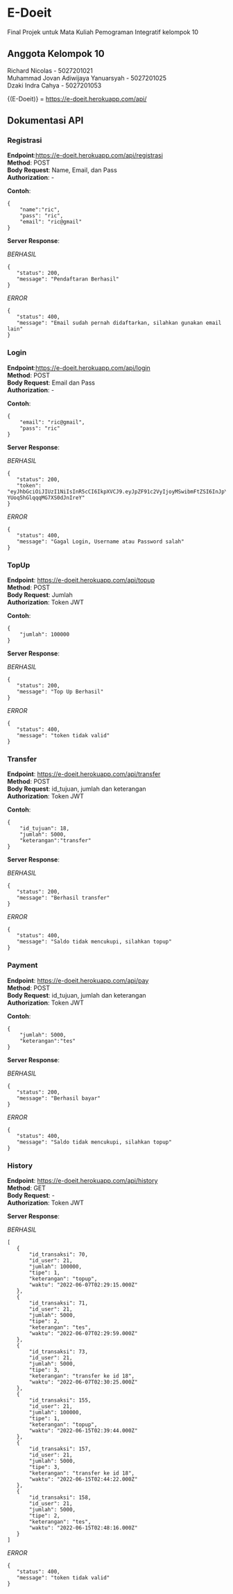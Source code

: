 # E-Doeit

Final Projek untuk Mata Kuliah Pemograman Integratif kelompok 10

## Anggota Kelompok 10

Richard Nicolas - 5027201021</br>
Muhammad Jovan Adiwijaya Yanuarsyah - 5027201025</br>
Dzaki Indra Cahya - 5027201053</br>

{(E-Doeit)} = https://e-doeit.herokuapp.com/api/

## Dokumentasi API

### Registrasi
**Endpoint**:https://e-doeit.herokuapp.com/api/registrasi </br>
**Method**: POST </br>
**Body Request**: Name, Email, dan Pass </br>
**Authorization**: -

**Contoh**:

```
{
    "name":"ric",
    "pass": "ric",
    "email": "ric@gmail"
}
```

**Server Response**:

*BERHASIL*

 ```
 {
    "status": 200,
    "message": "Pendaftaran Berhasil"
}
 ```
 
 *ERROR*
 
 ```
 {
    "status": 400,
    "message": "Email sudah pernah didaftarkan, silahkan gunakan email lain"
}
 ```
 
 
 ### Login
**Endpoint**:https://e-doeit.herokuapp.com/api/login</br>
**Method**: POST</br>
**Body Request**: Email dan Pass</br>
**Authorization**: -

**Contoh**:

```
{
    "email": "ric@gmail",
    "pass": "ric"
}
```

**Server Response**:

*BERHASIL*

 ```
{
    "status": 200,
    "token": "eyJhbGciOiJIUzI1NiIsInR5cCI6IkpXVCJ9.eyJpZF91c2VyIjoyMSwibmFtZSI6InJpYyIsImVtYWlsIjoicmljQGdtYWlsIiwibm9tb3Jfd2FsbGV0IjoiN1F1SHM4VEhEdiIsImlhdCI6MTY1NTI2MDUwNSwiZXhwIjoxNjU1MjY0MTA1fQ.VsnClzCvXvlaKhxPNo-YUoq5hGlqqqMG7XS0dJnIreY"
}
 ```
 
 *ERROR*
 
 ```
 {
    "status": 400,
    "message": "Gagal Login, Username atau Password salah"
}
 ```

 ### TopUp
**Endpoint**: https://e-doeit.herokuapp.com/api/topup</br>
**Method**: POST</br>
**Body Request**: Jumlah</br>
**Authorization**: Token JWT

**Contoh**:

```
{
    "jumlah": 100000
}
```

**Server Response**:

*BERHASIL*

 ```
{
    "status": 200,
    "message": "Top Up Berhasil"
}
 ```
 
 *ERROR*
 
 ```
 {
    "status": 400,
    "message": "token tidak valid"
}
 ```
 
  ### Transfer
**Endpoint**: https://e-doeit.herokuapp.com/api/transfer</br>
**Method**: POST</br>
**Body Request**: id_tujuan, jumlah dan keterangan</br>
**Authorization**: Token JWT

**Contoh**:

```
{
    "id_tujuan": 18,
    "jumlah": 5000,
    "keterangan":"transfer"
}
```

**Server Response**:

*BERHASIL*

 ```
{
    "status": 200,
    "message": "Berhasil transfer"
}
 ```
 
 *ERROR*
 
 ```
 {
    "status": 400,
    "message": "Saldo tidak mencukupi, silahkan topup"
}
 ```
 
### Payment
**Endpoint**: https://e-doeit.herokuapp.com/api/pay</br>
**Method**: POST</br>
**Body Request**: id_tujuan, jumlah dan keterangan</br>
**Authorization**: Token JWT


**Contoh**:

```
{
    "jumlah": 5000,
    "keterangan":"tes"
}
```


**Server Response**:

*BERHASIL*

 ```
{
    "status": 200,
    "message": "Berhasil bayar"
}
 ```
 
 *ERROR*
 
 ```
 {
    "status": 400,
    "message": "Saldo tidak mencukupi, silahkan topup"
}
 ```
 
 ### History
**Endpoint**: https://e-doeit.herokuapp.com/api/history</br>
**Method**: GET</br>
**Body Request**: -</br>
**Authorization**: Token JWT

**Server Response**:

*BERHASIL*

 ```
[
    {
        "id_transaksi": 70,
        "id_user": 21,
        "jumlah": 100000,
        "tipe": 1,
        "keterangan": "topup",
        "waktu": "2022-06-07T02:29:15.000Z"
    },
    {
        "id_transaksi": 71,
        "id_user": 21,
        "jumlah": 5000,
        "tipe": 2,
        "keterangan": "tes",
        "waktu": "2022-06-07T02:29:59.000Z"
    },
    {
        "id_transaksi": 73,
        "id_user": 21,
        "jumlah": 5000,
        "tipe": 3,
        "keterangan": "transfer ke id 18",
        "waktu": "2022-06-07T02:30:25.000Z"
    },
    {
        "id_transaksi": 155,
        "id_user": 21,
        "jumlah": 100000,
        "tipe": 1,
        "keterangan": "topup",
        "waktu": "2022-06-15T02:39:44.000Z"
    },
    {
        "id_transaksi": 157,
        "id_user": 21,
        "jumlah": 5000,
        "tipe": 3,
        "keterangan": "transfer ke id 18",
        "waktu": "2022-06-15T02:44:22.000Z"
    },
    {
        "id_transaksi": 158,
        "id_user": 21,
        "jumlah": 5000,
        "tipe": 2,
        "keterangan": "tes",
        "waktu": "2022-06-15T02:48:16.000Z"
    }
]
 ```
 
 *ERROR*
 
 ```
 {
    "status": 400,
    "message": "token tidak valid"
}
 ```
 
 
 
